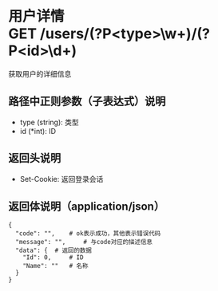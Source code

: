 # 用户详情<br>GET /users/(?P&lt;type&gt;\w+)/(?P&lt;id&gt;\d+)
获取用户的详细信息


## 路径中正则参数（子表达式）说明
- type (string): 类型
- id (*int): ID

## 返回头说明
- Set-Cookie: 返回登录会话

## 返回体说明（application/json）
```json5
{
  "code": "",	 # ok表示成功，其他表示错误代码
  "message": "",	 # 与code对应的描述信息
  "data": {	 # 返回的数据
    "Id": 0,	 # ID
    "Name": ""	 # 名称
  }
}
```
